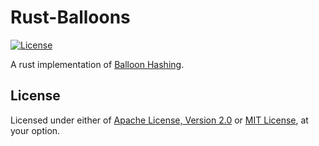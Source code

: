 # Rust-Balloons

[![License]](#license)

A rust implementation of [Balloon Hashing].

[License]: https://img.shields.io/badge/License-Apache--2.0%20OR%20MIT-blue.svg
[Balloon Hashing]: https://crypto.stanford.edu/balloon/

## License

Licensed under either of [Apache License, Version 2.0] or [MIT License], at
your option.

[Apache License, Version 2.0]: LICENSE-APACHE
[MIT License]: LICENSE-MIT
